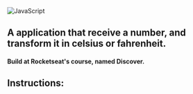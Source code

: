 <img alt="JavaScript" src="https://img.shields.io/badge/javascript%20-%23323330.svg?&style=for-the-badge&logo=javascript&logoColor=%23F7DF1E"/>

## A application that receive a number, and transform it in celsius or fahrenheit.
#### Build at Rocketseat's course, named Discover.

## Instructions:
